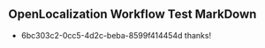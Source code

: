 ## OpenLocalization Workflow Test MarkDown
* 6bc303c2-0cc5-4d2c-beba-8599f414454d thanks!

<!--HONumber=Aug16_HO1-->


